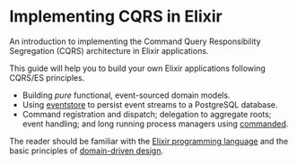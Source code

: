 # Implementing CQRS in Elixir

An introduction to implementing the Command Query Responsibility Segregation (CQRS) architecture in Elixir applications.

This guide will help you to build your own Elixir applications following CQRS/ES principles.

- Building *pure* functional, event-sourced domain models.
- Using [eventstore](https://github.com/slashdotdash/eventstore) to persist event streams to a PostgreSQL database.
- Command registration and dispatch; delegation to aggregate roots; event handling; and long running process managers using [commanded](https://github.com/slashdotdash/commanded).

The reader should be familiar with the [Elixir programming language](http://elixir-lang.org/) and the basic principles of [domain-driven design](https://en.wikipedia.org/wiki/Domain-driven_design).
